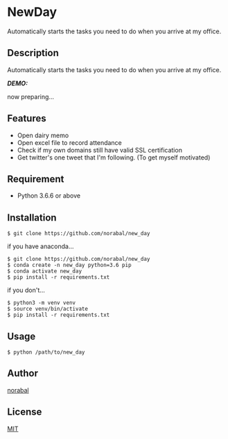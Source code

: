 # NewDay

Automatically starts the tasks you need to do when you arrive at my office.

## Description

Automatically starts the tasks you need to do when you arrive at my office.


***DEMO:***

now preparing...

## Features

- Open dairy memo
- Open excel file to record attendance
- Check if my own domains still have valid SSL certification
- Get twitter's one tweet that I'm following. (To get myself motivated)

## Requirement

- Python 3.6.6 or above

## Installation

    $ git clone https://github.com/norabal/new_day

if you have anaconda...

    $ git clone https://github.com/norabal/new_day
    $ conda create -n new_day python=3.6 pip
    $ conda activate new_day
    $ pip install -r requirements.txt

if you don't...

    $ python3 -m venv venv
    $ source venv/bin/activate
    $ pip install -r requirements.txt

## Usage

    $ python /path/to/new_day

## Author

[norabal](https://twitter.com/norabalwks)

## License

[MIT](http://b4b4r07.mit-license.org)
